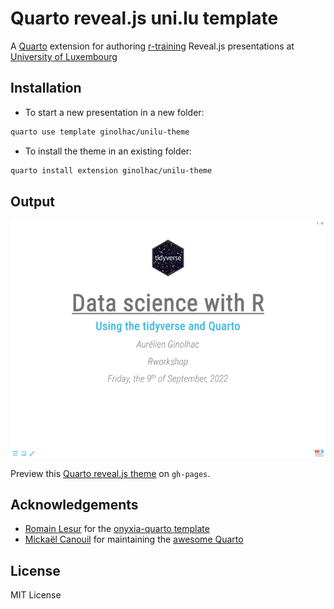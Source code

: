 # Quarto reveal.js uni.lu template

A [Quarto](https://quarto.org) extension for authoring [r-training](https://gitlab.lcsb.uni.lu/r-training) Reveal.js presentations at [University of Luxembourg](https://wwwen.uni.lu/)

## Installation

- To start a new presentation in a new folder:

``` bash
quarto use template ginolhac/unilu-theme
```

- To install the theme in an existing folder:

``` bash
quarto install extension ginolhac/unilu-theme
```

## Output

![template preview](template.png)

Preview this [Quarto reveal.js theme](https://ginolhac.github.io/unilu-theme) on `gh-pages`.

## Acknowledgements

-   [Romain Lesur]() for the [onyxia-quarto template](https://github.com/InseeFrLab/onyxia-quarto) 
-   [Mickaël Canouil](https://github.com/mcanouil/) for maintaining the [awesome Quarto](https://github.com/mcanouil/awesome-quarto)

## License

MIT License
